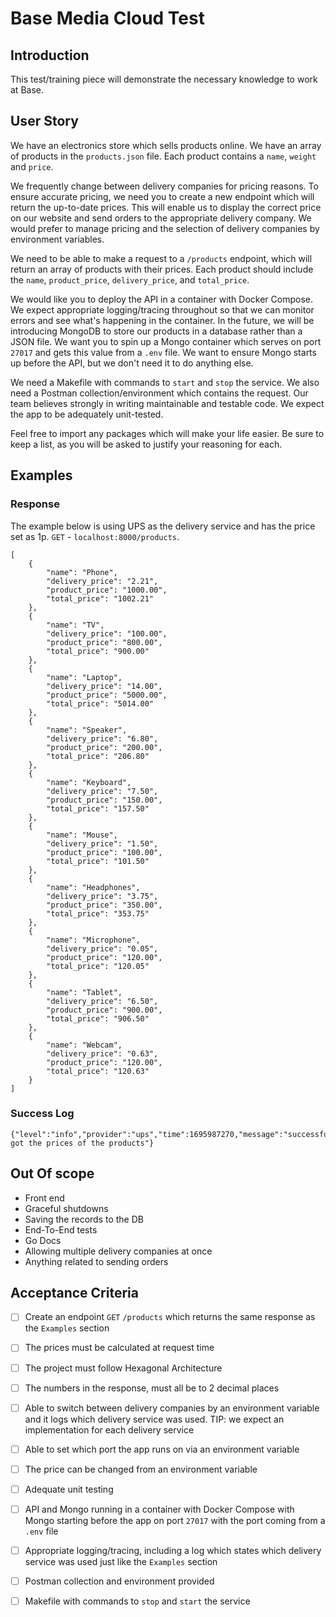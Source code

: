 # Base Media Cloud Test

## Introduction
This test/training piece will demonstrate the necessary knowledge to work at Base.

## User Story
We have an electronics store which sells products online. We have an array of products in the `products.json` file. Each product contains a `name`, `weight` and `price`. 

We frequently change between delivery companies for pricing reasons. To ensure accurate pricing, we need you to create a new endpoint which will return the up-to-date prices. This will enable us to display the correct price on our website and send orders to the appropriate delivery company. We would prefer to manage pricing and the selection of delivery companies by environment variables.

We need to be able to make a request to a `/products` endpoint, which will return an array of products with their prices. Each product should include the `name`, `product_price`, `delivery_price`, and `total_price`.

We would like you to deploy the API in a container with Docker Compose. We expect appropriate logging/tracing throughout so that we can monitor errors and see what's happening in the container. In the future, we will be introducing MongoDB to store our products in a database rather than a JSON file. We want you to spin up a Mongo container which serves on port `27017` and gets this value from a `.env` file. We want to ensure Mongo starts up before the API, but we don't need it to do anything else.

We need a Makefile with commands to `start` and `stop` the service. We also need a Postman collection/environment which contains the request. Our team believes strongly in writing maintainable and testable code. We expect the app to be adequately unit-tested.

Feel free to import any packages which will make your life easier. Be sure to keep a list, as you will be asked to justify your reasoning for each.

## Examples

### Response
The example below is using UPS as the delivery service and has the price set as 1p.
`GET` - `localhost:8000/products`.

```
[
    {
        "name": "Phone",
        "delivery_price": "2.21",
        "product_price": "1000.00",
        "total_price": "1002.21"
    },
    {
        "name": "TV",
        "delivery_price": "100.00",
        "product_price": "800.00",
        "total_price": "900.00"
    },
    {
        "name": "Laptop",
        "delivery_price": "14.00",
        "product_price": "5000.00",
        "total_price": "5014.00"
    },
    {
        "name": "Speaker",
        "delivery_price": "6.80",
        "product_price": "200.00",
        "total_price": "206.80"
    },
    {
        "name": "Keyboard",
        "delivery_price": "7.50",
        "product_price": "150.00",
        "total_price": "157.50"
    },
    {
        "name": "Mouse",
        "delivery_price": "1.50",
        "product_price": "100.00",
        "total_price": "101.50"
    },
    {
        "name": "Headphones",
        "delivery_price": "3.75",
        "product_price": "350.00",
        "total_price": "353.75"
    },
    {
        "name": "Microphone",
        "delivery_price": "0.05",
        "product_price": "120.00",
        "total_price": "120.05"
    },
    {
        "name": "Tablet",
        "delivery_price": "6.50",
        "product_price": "900.00",
        "total_price": "906.50"
    },
    {
        "name": "Webcam",
        "delivery_price": "0.63",
        "product_price": "120.00",
        "total_price": "120.63"
    }
]
```

### Success Log
```
{"level":"info","provider":"ups","time":1695987270,"message":"successfully got the prices of the products"}
```

## Out Of scope
- Front end
- Graceful shutdowns
- Saving the records to the DB
- End-To-End tests
- Go Docs
- Allowing multiple delivery companies at once
- Anything related to sending orders

## Acceptance Criteria 
- [ ] Create an endpoint `GET` `/products` which returns the same response as the `Examples` section
- [ ] The prices must be calculated at request time
- [ ] The project must follow Hexagonal Architecture
- [ ] The numbers in the response, must all be to 2 decimal places
- [ ] Able to switch between delivery companies by an environment variable and it logs which delivery service was used. TIP: we expect an implementation for each delivery service
- [ ] Able to set which port the app runs on via an environment variable
- [ ] The price can be changed from an environment variable
- [ ] Adequate unit testing
- [ ] API and Mongo running in a container with Docker Compose with Mongo starting before the app on port `27017` with the port coming from a `.env` file
- [ ] Appropriate logging/tracing, including a log which states which delivery service was used just like the `Examples` section
- [ ] Postman collection and environment provided
- [ ] Makefile with commands to `stop` and `start` the service


